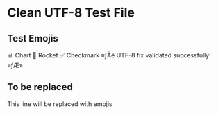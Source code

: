 # Clean UTF-8 Test File

## Test Emojis
📊 Chart
🚀 Rocket
✅ Checkmark
≡ƒÄë UTF-8 fix validated successfully! ≡ƒÆ»

## To be replaced
This line will be replaced with emojis